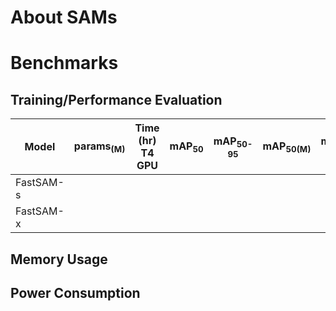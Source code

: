 # About SAMs
# Benchmarks
## Training/Performance Evaluation

|  Model     |  params<sub>(M)     | Time (hr)<br>T4 GPU   |  mAP<sub>50     |  mAP<sub>50-95     |  mAP<sub>50(M)     |  mAP<sub>50-95(M)     | Pre-built Models   |
|------------|-------|-----------------|-----------------|--------------------|--------------------|--------------------|--------------------|
| FastSAM-s    |       |             |             |                |    |     |[[ONNX]]() |
| FastSAM-x    |       |             |             |                |    |     |[[ONNX]]() |

## Memory Usage
## Power Consumption

